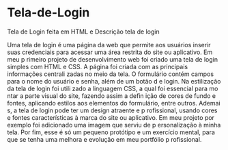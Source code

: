 # Tela-de-Login
Tela de Login feita em HTML e Descrição tela de login

Uma tela de login é uma página da web que permite aos usuários inserir suas credenciais para acessar uma área restrita do site ou aplicativo. Em meu p rimeiro projeto de desenvolvimento web foi criado uma tela de login simples com HTML e CSS. A página foi criada com as principais informações centrali zadas no meio da tela. O formulário contém campos para o nome do usuário e senha, além de um botão d e login. Na estilização da tela de login foi utili zado a linguagem CSS, a qual foi essencial para mo ntar a parte visual do site, fazendo assim a defin ição de cores de fundo e fontes, aplicando estilos aos elementos do formulário, entre outros. Ademai s, a tela de login pode ter um design atraente e p rofissional, usando cores e fontes características à marca do site ou aplicativo. Em meu projeto por exemplo foi adicionado uma imagem que serviu de p ersonalização à minha tela. Por fim, esse é só um pequeno protótipo e um exercício mental, para que se tenha uma melhora e evolução em meu portfólio p rofissional.
